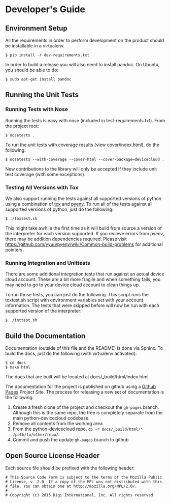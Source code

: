 Developer's Guide
=================

Environment Setup
-----------------

All the requirements in order to perform development on the product
should be installable in a virtualenv.

    $ pip install -r dev-requirements.txt

In order to build a release you will also need to install pandoc.  On
Ubuntu, you should be able to do:

    $ sudo apt-get install pandoc


Running the Unit Tests
----------------------

### Running Tests with Nose

Running the tests is easy with nose (included in
test-requirements.txt).  From the project root:

    $ nosetests .

To run the unit tests with coverage results (view cover/index.html),
do the following:

    $ nosetests --with-coverage --cover-html --cover-package=devicecloud .

New contributions to the library will only be accepted if they include
unit test coverage (with some exceptions).

### Testing All Versions with Tox

We also support running the tests against all supported versions of
python using a combination of
[tox](http://tox.readthedocs.org/en/latest/) and
[pyenv](https://github.com/yyuu/pyenv).  To run all of the tests
against all supported versions of python, just do the following:

    $ ./toxtest.sh

This might take awhile the first time as it will build from source a
version of the interpreter for each version supported.  If you recieve
errors from pyenv, there may be addition dependencies required.
Please visit https://github.com/yyuu/pyenv/wiki/Common-build-problems
for additional pointers.

### Running Integration and Unittests

There are some additional integration tests that run against an actual
device cloud account.  These are a bit more fragile and when something
fails, you may need to go to your device cloud account to clean things
up.

To run those tests, you can just do the following.  This script runs
the toxtest.sh script with environment variables set with your
account information.  The tests that were skipped before will now
be run with each supported version of the interpreter:

    $ ./inttest.sh

Build the Documentation
-----------------------

Documentation (outside of this file and the README) is done via
Sphinx.  To build the docs, just do the following (with virtualenv
activated):

    $ cd docs
    $ make html

The docs that are built will be located at
docs/_build/html/index.html.

The documentation for the project is published on github using a [Github
Pages](https://pages.github.com/) Project Site.  The process for
releasing a new set of documentation is the following:

1. Create a fresh clone of the project and checkout the `gh-pages`
   branch.  Although this is the same repo, the tree is completely
   separate from the main python-devicecloud codebase.
2. Remove all contents from the working area
3. From the python-devicecloud repo, `cp -r docs/_build/html/*
   /path/to/other/repo/`.
4. Commit and push the update `gh-pages` branch to github

Open Source License Header
--------------------------

Each source file should be prefixed with the following header:

    # This Source Code Form is subject to the terms of the Mozilla Public
    # License, v. 2.0. If a copy of the MPL was not distributed with this
    # file, You can obtain one at http://mozilla.org/MPL/2.0/.
    #
    # Copyright (c) 2015 Digi International, Inc. All rights reserved.
